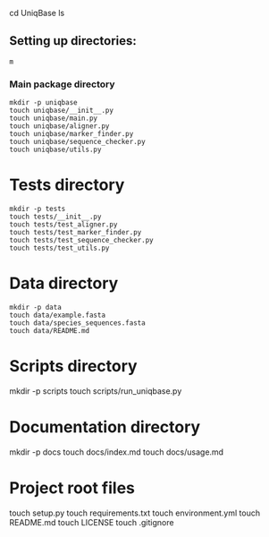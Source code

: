 cd UniqBase
ls

## Setting up directories:

    m
### Main package directory
    mkdir -p uniqbase
    touch uniqbase/__init__.py
    touch uniqbase/main.py
    touch uniqbase/aligner.py
    touch uniqbase/marker_finder.py
    touch uniqbase/sequence_checker.py
    touch uniqbase/utils.py

# Tests directory
    mkdir -p tests
    touch tests/__init__.py
    touch tests/test_aligner.py
    touch tests/test_marker_finder.py
    touch tests/test_sequence_checker.py
    touch tests/test_utils.py

# Data directory
    mkdir -p data
    touch data/example.fasta
    touch data/species_sequences.fasta
    touch data/README.md

# Scripts directory
mkdir -p scripts
touch scripts/run_uniqbase.py

# Documentation directory
mkdir -p docs
touch docs/index.md
touch docs/usage.md

# Project root files
touch setup.py
touch requirements.txt
touch environment.yml
touch README.md
touch LICENSE
touch .gitignore
